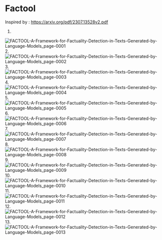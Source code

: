# Factool

Inspired by : https://arxiv.org/pdf/2307.13528v2.pdf


1.
![FACTOOL-A-Framework-for-Factuality-Detection-in-Texts-Generated-by-Language-Models_page-0001](https://github.com/Rakib-data-scientist/Factool/assets/137823730/2e938dd1-d36b-4d51-bae8-3a571001c29f)
2.
![FACTOOL-A-Framework-for-Factuality-Detection-in-Texts-Generated-by-Language-Models_page-0002](https://github.com/Rakib-data-scientist/Factool/assets/137823730/e8be3365-1605-4260-9b44-a05b55d07058)
3.
![FACTOOL-A-Framework-for-Factuality-Detection-in-Texts-Generated-by-Language-Models_page-0003](https://github.com/Rakib-data-scientist/Factool/assets/137823730/c60b83cb-5b59-41e2-8216-b7bf944c3b05)
4.
![FACTOOL-A-Framework-for-Factuality-Detection-in-Texts-Generated-by-Language-Models_page-0004](https://github.com/Rakib-data-scientist/Factool/assets/137823730/e39cad74-90d7-4836-adbd-256378f736dc)
5.
![FACTOOL-A-Framework-for-Factuality-Detection-in-Texts-Generated-by-Language-Models_page-0005](https://github.com/Rakib-data-scientist/Factool/assets/137823730/6b8a1820-5573-4816-80be-ed4aa13f2c6d)
6.
![FACTOOL-A-Framework-for-Factuality-Detection-in-Texts-Generated-by-Language-Models_page-0006](https://github.com/Rakib-data-scientist/Factool/assets/137823730/7b750b10-ab49-4940-98e7-9d792169c05e)
7.
![FACTOOL-A-Framework-for-Factuality-Detection-in-Texts-Generated-by-Language-Models_page-0007](https://github.com/Rakib-data-scientist/Factool/assets/137823730/fc1c6965-243c-44eb-bf1e-02bae43dbc70)
8.
![FACTOOL-A-Framework-for-Factuality-Detection-in-Texts-Generated-by-Language-Models_page-0008](https://github.com/Rakib-data-scientist/Factool/assets/137823730/3f65b4d7-ed19-4eea-905d-dfea92019723)
9.
![FACTOOL-A-Framework-for-Factuality-Detection-in-Texts-Generated-by-Language-Models_page-0009](https://github.com/Rakib-data-scientist/Factool/assets/137823730/b0a20e86-ae4d-4dfd-a3f0-d76891495f50)
10.
![FACTOOL-A-Framework-for-Factuality-Detection-in-Texts-Generated-by-Language-Models_page-0010](https://github.com/Rakib-data-scientist/Factool/assets/137823730/6282273d-cd82-4c4d-9209-5e12d3aae3b1)
11.
![FACTOOL-A-Framework-for-Factuality-Detection-in-Texts-Generated-by-Language-Models_page-0011](https://github.com/Rakib-data-scientist/Factool/assets/137823730/755981a9-8faa-4354-8cac-b102056d23a6)
12.
![FACTOOL-A-Framework-for-Factuality-Detection-in-Texts-Generated-by-Language-Models_page-0012](https://github.com/Rakib-data-scientist/Factool/assets/137823730/e6db9b77-eb42-44ff-b26e-b6e0fae49978)
13.
![FACTOOL-A-Framework-for-Factuality-Detection-in-Texts-Generated-by-Language-Models_page-0013](https://github.com/Rakib-data-scientist/Factool/assets/137823730/63bbb66a-ebcd-4fac-adb6-85fa724ec2c1)
